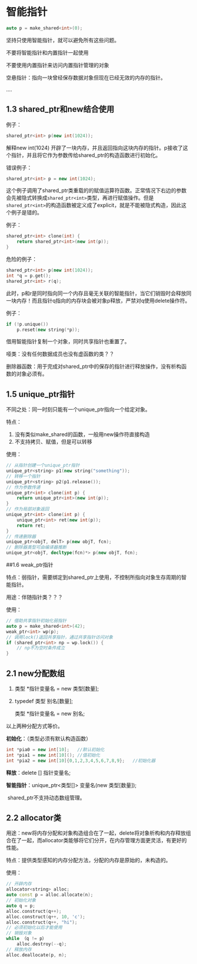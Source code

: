 # 智能指针

```c++
auto p = make_shared<int>(0);
```

坚持只使用智能指针，就可以避免所有这些问题。

不要将智能指针和内置指针一起使用

不要使用内置指针来访问内置指针管理的对象

空悬指针：指向一块曾经保存数据对象但现在已经无效的内存的指针。 

....

## 1.3 shared_ptr和new结合使用

例子：

```c++
shared_ptr<int> p(new int(1024));
```

解释new int(1024) 开辟了一块内存，并且返回指向这块内存的指针。p接收了这个指针，并且将它作为参数传给shared_ptr的构造函数进行初始化。

错误例子：

```c++
shared_ptr<int> p = new int(1024);
```

这个例子调用了shared_ptr<int>类重载的的赋值运算符函数。正常情况下右边的参数会先被隐式转换成`shared_ptr<int>`类型，再进行赋值操作。但是`shared_ptr<int>`的构造函数被定义成了explicit，就是不能被隐式构造，因此这个例子是错的。

例子：

```c++
shared_ptr<int> clone(int) {
    return shared_ptr<int>(new int(p));
}
```

危险的例子：

```c++
shared_ptr<int> p(new int(1024));
int *q = p.get();
shared_ptr<int> r(q);
```

此时，p和r是同时指向同一个内存且毫无关联的智能指针，当它们销毁时会释放同一块内存！而且指针q指向的内存块会被对象p释放，严禁对q使用delete操作符。

例子：

```c++
if (!p.unique())
    p.reset(new string(*p));
```

借用智能指针复制一个对象，同时共享指针也重置了。

哑类：没有任何数据成员也没有虚函数的类？？

删除器函数：用于完成对shared_ptr中的保存的指针进行释放操作，没有析构函数的对象必须有。

## 1.5 unique_ptr指针

不同之处：同一时刻只能有一个unique_ptr指向一个给定对象。

特点：

1. 没有类似make_shared的函数，一般用new操作符直接构造
2. 不支持拷贝、赋值，但是可以转移

使用：

```c++
// 从指针创建一个unique_ptr指针
unique_ptr<string> p1(new string("something"));
// 转移一个指针
unique_ptr<string> p2(p1.release());
// 作为参数传递
unique_ptr<int> clone(int p) {
    return unique_ptr<int>(new int(p));
}
// 作为局部对象返回
unique_ptr<int> clone(int p) {
    unique_ptr<int> ret(new int(p));
    return ret;
}
// 传递删除器
unique_ptr<objT, delT> p(new objT, fcn);
// 删除器类型可由编译器推断
unique_ptr<objT, decltype(fcn)*> p(new objT, fcn);

```

##1.6 weak_ptr指针

特点：弱指针，需要绑定到shared_ptr上使用，不控制所指向对象生存周期的智能指针。

用途：伴随指针类？？？

使用：

```c++
// 借助共享指针初始化弱指针
auto p = make_shared<int>(42);
weak_ptr<int> wp(p);
// 调用lock()返回共享指针，通过共享指针访问对象
if (shared_ptr<int> np = wp.lock()) {
    // np不为空时条件成立
}
```

## 2.1 new分配数组

1. 类型 *指针变量名 = new 类型[数量];

2. typedef 类型 别名[数量];

   类型 *指针变量名 = new 别名;

以上两种分配方式等价。

**初始化**：（类型必须有默认构造函数）

```c++
int *pia0 = new int[10];   //默认初始化
int *pia1 = new int[10](); //值初始化
int *pia2 = new int[10]{0,1,2,3,4,5,6,7,8,9};	//初始化器
```

**释放**：delete [] 指针变量名;

**智能指针**：unique_ptr<类型[]> 变量名(new 类型[数量]);

​				   shared_ptr不支持动态数组管理。

## 2.2 allocator类

用途：new将内存分配和对象构造组合在了一起，delete将对象析构和内存释放组合在了一起，而allocator类能够将它们分开，在内存管理方面更灵活，有更好的性能。

特点：提供类型感知的内存分配方法，分配的内存是原始的，未构造的。

使用：

```c++
// 开辟内存
allocator<string> alloc;
auto const p = alloc.allocate(n);
// 初始化对象
auto q = p;
alloc.construct(q++);
alloc.construct(q++, 10, 'c');
alloc.construct(q++, "hi");
// 必须初始化以后才能使用
// 销毁对象
while （q != p）
	alloc.destroy(--q);
// 释放内存
alloc.deallocate(p, n);

```







